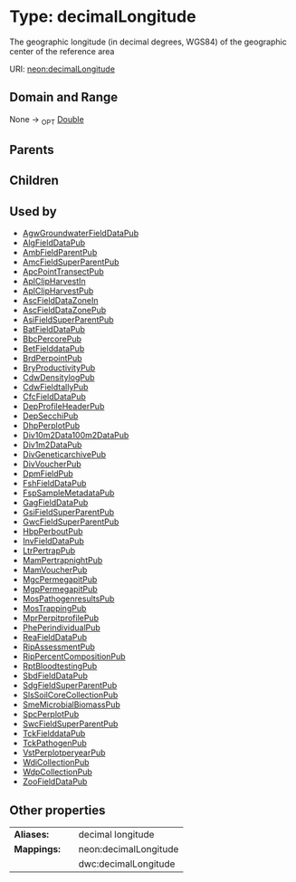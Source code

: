 
# Type: decimalLongitude


The geographic longitude (in decimal degrees, WGS84) of the geographic center of the reference area

URI: [neon:decimalLongitude](https://data.neonscience.org/decimalLongitude)


## Domain and Range

None ->  <sub>OPT</sub> [Double](types/Double.md)

## Parents


## Children


## Used by

 * [AgwGroundwaterFieldDataPub](AgwGroundwaterFieldDataPub.md)
 * [AlgFieldDataPub](AlgFieldDataPub.md)
 * [AmbFieldParentPub](AmbFieldParentPub.md)
 * [AmcFieldSuperParentPub](AmcFieldSuperParentPub.md)
 * [ApcPointTransectPub](ApcPointTransectPub.md)
 * [AplClipHarvestIn](AplClipHarvestIn.md)
 * [AplClipHarvestPub](AplClipHarvestPub.md)
 * [AscFieldDataZoneIn](AscFieldDataZoneIn.md)
 * [AscFieldDataZonePub](AscFieldDataZonePub.md)
 * [AsiFieldSuperParentPub](AsiFieldSuperParentPub.md)
 * [BatFieldDataPub](BatFieldDataPub.md)
 * [BbcPercorePub](BbcPercorePub.md)
 * [BetFielddataPub](BetFielddataPub.md)
 * [BrdPerpointPub](BrdPerpointPub.md)
 * [BryProductivityPub](BryProductivityPub.md)
 * [CdwDensitylogPub](CdwDensitylogPub.md)
 * [CdwFieldtallyPub](CdwFieldtallyPub.md)
 * [CfcFieldDataPub](CfcFieldDataPub.md)
 * [DepProfileHeaderPub](DepProfileHeaderPub.md)
 * [DepSecchiPub](DepSecchiPub.md)
 * [DhpPerplotPub](DhpPerplotPub.md)
 * [Div10m2Data100m2DataPub](Div10m2Data100m2DataPub.md)
 * [Div1m2DataPub](Div1m2DataPub.md)
 * [DivGeneticarchivePub](DivGeneticarchivePub.md)
 * [DivVoucherPub](DivVoucherPub.md)
 * [DpmFieldPub](DpmFieldPub.md)
 * [FshFieldDataPub](FshFieldDataPub.md)
 * [FspSampleMetadataPub](FspSampleMetadataPub.md)
 * [GagFieldDataPub](GagFieldDataPub.md)
 * [GsiFieldSuperParentPub](GsiFieldSuperParentPub.md)
 * [GwcFieldSuperParentPub](GwcFieldSuperParentPub.md)
 * [HbpPerboutPub](HbpPerboutPub.md)
 * [InvFieldDataPub](InvFieldDataPub.md)
 * [LtrPertrapPub](LtrPertrapPub.md)
 * [MamPertrapnightPub](MamPertrapnightPub.md)
 * [MamVoucherPub](MamVoucherPub.md)
 * [MgcPermegapitPub](MgcPermegapitPub.md)
 * [MgpPermegapitPub](MgpPermegapitPub.md)
 * [MosPathogenresultsPub](MosPathogenresultsPub.md)
 * [MosTrappingPub](MosTrappingPub.md)
 * [MprPerpitprofilePub](MprPerpitprofilePub.md)
 * [PhePerindividualPub](PhePerindividualPub.md)
 * [ReaFieldDataPub](ReaFieldDataPub.md)
 * [RipAssessmentPub](RipAssessmentPub.md)
 * [RipPercentCompositionPub](RipPercentCompositionPub.md)
 * [RptBloodtestingPub](RptBloodtestingPub.md)
 * [SbdFieldDataPub](SbdFieldDataPub.md)
 * [SdgFieldSuperParentPub](SdgFieldSuperParentPub.md)
 * [SlsSoilCoreCollectionPub](SlsSoilCoreCollectionPub.md)
 * [SmeMicrobialBiomassPub](SmeMicrobialBiomassPub.md)
 * [SpcPerplotPub](SpcPerplotPub.md)
 * [SwcFieldSuperParentPub](SwcFieldSuperParentPub.md)
 * [TckFielddataPub](TckFielddataPub.md)
 * [TckPathogenPub](TckPathogenPub.md)
 * [VstPerplotperyearPub](VstPerplotperyearPub.md)
 * [WdiCollectionPub](WdiCollectionPub.md)
 * [WdpCollectionPub](WdpCollectionPub.md)
 * [ZooFieldDataPub](ZooFieldDataPub.md)

## Other properties

|  |  |  |
| --- | --- | --- |
| **Aliases:** | | decimal longitude |
| **Mappings:** | | neon:decimalLongitude |
|  | | dwc:decimalLongitude |

